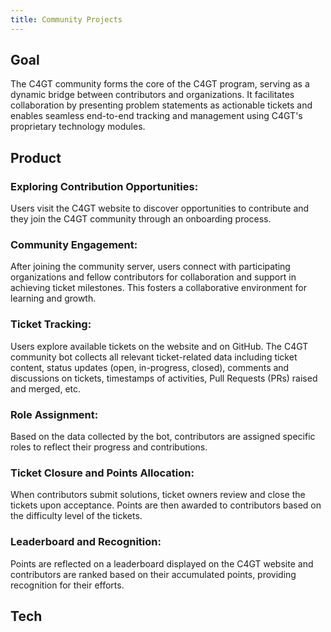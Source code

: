 ```yaml
---
title: Community Projects
---
```


<head>
  <title>C4GT - Community Projects</title>
 </head>

## Goal
The C4GT community forms the core of the C4GT program, serving as a dynamic bridge between contributors and organizations. It facilitates collaboration by presenting problem statements as actionable tickets and enables seamless end-to-end tracking and management using C4GT's proprietary technology modules.
## Product
### Exploring Contribution Opportunities:


Users visit the C4GT website to discover opportunities to contribute and they join the C4GT community through an onboarding process.

### Community Engagement:


After joining the community server, users connect with participating organizations and fellow contributors for collaboration and support in achieving ticket milestones. This fosters a collaborative environment for learning and growth.

### Ticket Tracking:

Users explore available tickets on the website and on GitHub. The C4GT community bot collects all relevant ticket-related data including ticket content, status updates (open, in-progress, closed), comments and discussions on tickets, timestamps of activities, Pull Requests (PRs) raised and merged, etc.

### Role Assignment:


Based on the data collected by the bot, contributors are assigned specific roles to reflect their progress and contributions.

### Ticket Closure and Points Allocation:


When contributors submit solutions, ticket owners review and close the tickets upon acceptance. Points are then awarded to contributors based on the difficulty level of the tickets.

### Leaderboard and Recognition:

Points are reflected on a leaderboard displayed on the C4GT website and contributors are ranked based on their accumulated points, providing recognition for their efforts.

## Tech
